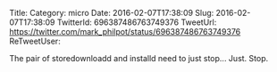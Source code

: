 Title: 
Category: micro
Date: 2016-02-07T17:38:09
Slug: 2016-02-07T17:38:09
TwitterId: 696387486763749376
TweetUrl: https://twitter.com/mark_philpot/status/696387486763749376
ReTweetUser: 

The pair of storedownloadd and installd need to just stop... Just. Stop.